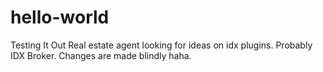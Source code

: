 # hello-world
Testing It Out
Real estate agent looking for ideas on idx plugins. Probably IDX Broker. 
Changes are made blindly haha.
